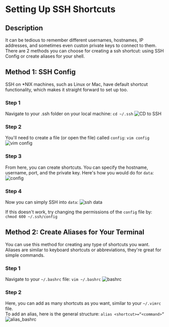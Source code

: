 # Setting Up SSH Shortcuts

## Description 
It can be tedious to remember different usernames, hostnames, IP addresses, and sometimes even custon private keys to connect to them. There are 2 methods you can choose for creating a ssh shortcut: using SSH Config or create aliases for your shell.

## Method 1: SSH Config
SSH on \*NIX machines, such as Linux or Mac, have default shortcut functionality, which makes it straight forward to set up too. 

### Step 1
Navigate to your .ssh folder on your local machine: `cd ~/.ssh`
![CD to SSH](https://github.com/Purdue-CS193/CS193HW2/blob/master/Screenshots/CD_to_SSH.png)

### Step 2
You'll need to create a file (or open the file) called `config`: `vim config`
![vim config](https://github.com/Purdue-CS193/CS193HW2/blob/master/Screenshots/vim_config.png)

### Step 3
From here, you can create shortcuts. You can specify the hostname, username, port, and the private key. Here's how you would do for `data`:
![config](https://github.com/Purdue-CS193/CS193HW2/blob/master/Screenshots/config.png)

### Step 4
Now you can simply SSH into `data`:
![ssh data](https://github.com/Purdue-CS193/CS193HW2/blob/master/Screenshots/ssh_data.png)

If this doesn't work, try changing the permissions of the `config` file by: `chmod 600 ~/.ssh/config` 

## Method 2: Create Aliases for Your Terminal
You can use this method for creating any type of shortcuts you want. Aliases are similar to keyboard shortcuts or abbreviations, they're great for simple commands.

### Step 1
Navigate to your `~/.bashrc` file: `vim ~/.bashrc`
![bashrc](https://github.com/Purdue-CS193/CS193HW2/blob/master/Screenshots/bashrc.png)

### Step 2
Here, you can add as many shortcuts as you want, similar to your `~/.vimrc` file. <br>
To add an alias, here is the general structure: `alias <shortcut>=“<command>”` <br>
![alias_bashrc](https://github.com/Purdue-CS193/CS193HW2/blob/master/Screenshots/alias_ssh.png)
